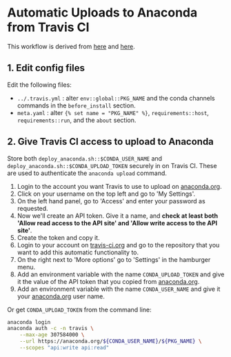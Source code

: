 # Automatic Uploads to Anaconda from Travis CI

This workflow is derived from [here](https://gist.github.com/zshaheen/fe76d1507839ed6fbfbccef6b9c13ed9) and [here](https://gist.github.com/yoavram/05a3c04ddcf317a517d5).

## 1. Edit config files

Edit the following files:
* `../.travis.yml` : alter `env::global::PKG_NAME` and the conda channels commands in the `before_install` section.
* `meta.yaml` : alter `{% set name = "PKG_NAME" %}`, `requirements::host`, `requirements::run`, and the `about` section.

## 2. Give Travis CI access to upload to Anaconda

Store both `deploy_anaconda.sh::$CONDA_USER_NAME` and `deploy_anaconda.sh::$CONDA_UPLOAD_TOKEN` securely in on Travis CI. These are used to authenticate the `anaconda upload` command.

1. Login to the account you want Travis to use to upload on [anaconda.org](https://anaconda.org).
2. Click on your username on the top left and go to 'My Settings'.
3. On the left hand panel, go to 'Access' and enter your password as requested.
4. Now we'll create an API token. Give it a name, and **check at least both 'Allow read access to the API site' and 'Allow write access to the API site'**.
5. Create the token and copy it.
6. Login to your account on [travis-ci.org](https://travis-ci.org) and go to the repository that you want to add this automatic functionality to.
7. On the right next to 'More options' go to 'Settings' in the hamburger menu.
8. Add an environment variable with the name `CONDA_UPLOAD_TOKEN` and give it the value of the API token that you copied from [anaconda.org](https://anaconda.org).
9. Add an environment variable with the name `CONDA_USER_NAME` and give it your [anaconda.org](https://anaconda.org) user name.

Or get `CONDA_UPLOAD_TOKEN` from the command line:

```bash
anaconda login
anaconda auth -c -n travis \
    --max-age 307584000 \
    --url https://anaconda.org/${CONDA_USER_NAME}/${PKG_NAME} \
    --scopes "api:write api:read"
```
